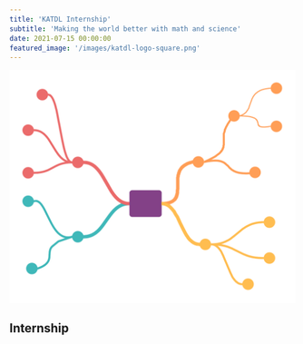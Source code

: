 ```yaml
---
title: 'KATDL Internship'
subtitle: 'Making the world better with math and science'
date: 2021-07-15 00:00:00
featured_image: '/images/katdl-logo-square.png'
---
```


![](/images/katdl-logo-square.png)

## Internship

